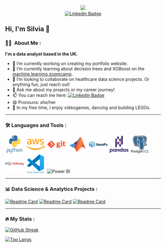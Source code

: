 <div id="header" align="center">
  <img src="https://user-images.githubusercontent.com/74038190/221352975-94759904-aa4c-4032-a8ab-b546efb9c478.gif" width="400">
<!--<img src="https://user-images.githubusercontent.com/74038190/235224431-e8c8c12e-6826-47f1-89fb-2ddad83b3abf.gif" width="300"> -->
</div>
<div id="social-badges" align="center">
  <a href="https://www.linkedin.com/in/silvia-h-aragon">
    <img src="https://img.shields.io/badge/LinkedIn-blue?style=for-the-badge&logo=linkedin&logoColor=white" alt="LinkedIn Badge"/>
  </a>
</div>

## Hi, I'm Silvia 👋 


### :woman_technologist: &nbsp;About Me :

**I'm a data analyst based in the UK.** 

<!--After training as a chemist and bioengineer, I decided to pursue a PhD - 2 years in, I decided that life was too short: **I wanted to have a real impact!** So I left and qualified as a secondary science teacher. I learned an inmense amount on communication and pedagogical theory and practice - that I now apply in my **data storytelling and reporting**. Afterwards, I worked in the biotech industry and academia for two years. Recently, I completed a fully-funded immersive training program in software engineering and data analytics by [AiCore](https://www.theaicore.com). -->

- 🔭 I’m currently working on creating my portfolio website.
- 🌱 I’m currently learning about decision trees and XGBoost on the [machine learning zoomcamp](https://github.com/DataTalksClub/machine-learning-zoomcamp/tree/master).
- 👯 I’m looking to collaborate on healthcare data science projects. Or anything fun, just reach out!
- 💬 Ask me about my projects or my career journey!
- 📫 You can reach me here: [![Linkedin Badge](https://img.shields.io/badge/LinkedIn-blue?&logo=linkedin&logoColor=white)](https://www.linkedin.com/in/silvia-h-aragon)
- 😄 Pronouns: she/her
- 👾 In my free time, I enjoy videogames, dancing and building LEGOs.
<!--- ⚡ Fun fact: Back in high school, my robotics team won a competition where our code was sent to a racing robot in the international space station 🚀-->


--- 
### :hammer_and_wrench: Languages and Tools :

<div>
  <img src="https://github.com/devicons/devicon/blob/master/icons/python/python-original-wordmark.svg" title="Python" alt="Python" width="60" height="60"/>&nbsp;
  <img src="https://github.com/devicons/devicon/blob/master/icons/amazonwebservices/amazonwebservices-plain-wordmark.svg" title="Amazon Web Services" alt="Amazon Web Services" width="60" height="60"/>&nbsp;
  <img src="https://github.com/devicons/devicon/blob/master/icons/git/git-plain-wordmark.svg" title="git" alt="git" width="60" height="60"/>&nbsp;
  <img src="https://github.com/devicons/devicon/blob/master/icons/matlab/matlab-original.svg" title="MATLAB" alt="MATLAB" width="60" height="60"/>&nbsp;
  <img src="https://github.com/devicons/devicon/blob/master/icons/numpy/numpy-original-wordmark.svg" title="NumPy" alt="NumPy" width="60" height="60"/>&nbsp;
  <img src="https://github.com/devicons/devicon/blob/master/icons/pandas/pandas-original-wordmark.svg" title="pandas" alt="pandas" width="60" height="60"/>&nbsp;
  <img src="https://github.com/devicons/devicon/blob/master/icons/postgresql/postgresql-original-wordmark.svg" title="PostgreSQL" alt="PostgreSQL" width="60" height="60"/>&nbsp;
  <img src="https://github.com/devicons/devicon/blob/master/icons/sqlalchemy/sqlalchemy-original-wordmark.svg" title="SQLAlchemy" alt="SQLAlchemy" width="60" height="60"/>&nbsp;
  <img src="https://github.com/devicons/devicon/blob/master/icons/vscode/vscode-original-wordmark.svg" title="Visual Studio Code" alt="Visual Studio Code" width="60" height="60"/>&nbsp;
  <img src="https://itrak365.com/wp-content/uploads/power-bi-icon-7.png" title="Power BI" alt="Power BI" width="160" height="50"/>&nbsp;
</div>

---

### :bar_chart: Data Science & Analytics Projects :

[![Readme Card](https://github-readme-stats.vercel.app/api/pin/?username=selvatica-36&theme=blueberry&repo=Exploratory-data-analysis---Online-shopping-in-retail)](https://github.com/selvatica-36/Exploratory-data-analysis---Online-shopping-in-retail)
[![Readme Card](https://github-readme-stats.vercel.app/api/pin/?username=selvatica-36&theme=blueberry&repo=PowerBI-ecommerce-report)](https://github.com/selvatica-36/PowerBI-ecommerce-report)
[![Readme Card](https://github-readme-stats.vercel.app/api/pin/?username=selvatica-36&theme=blueberry&repo=predicting-fuel-economy)](https://github.com/selvatica-36/predicting-fuel-economy)

---
### :fire: My Stats :

[![GitHub Streak](http://github-readme-streak-stats.herokuapp.com?user=selvatica-36&theme=blueberry)](https://git.io/streak-stats)

[![Top Langs](https://github-readme-stats.vercel.app/api/top-langs/?username=selvatica-36&layout=compact&theme=blueberry)](https://github.com/anuraghazra/github-readme-stats)
